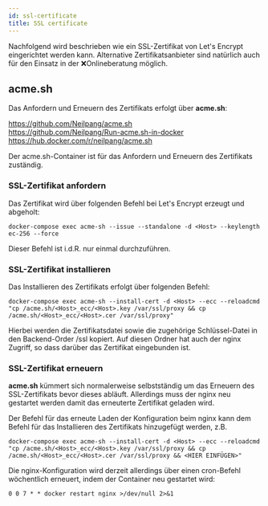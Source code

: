 ```yaml
---
id: ssl-certificate
title: SSL certificate
---
```

Nachfolgend wird beschrieben wie ein SSL-Zertifikat von Let's Encrypt eingerichtet werden kann. Alternative Zertifikatsanbieter sind natürlich auch für den Einsatz in der ❌Onlineberatung möglich.

## acme.sh
Das Anfordern und Erneuern des Zertifikats erfolgt über **acme.sh**:

https://github.com/Neilpang/acme.sh \
https://github.com/Neilpang/Run-acme.sh-in-docker \
https://hub.docker.com/r/neilpang/acme.sh

Der acme.sh-Container ist für das Anfordern und Erneuern des Zertifikats zuständig.

### SSL-Zertifikat anfordern
Das Zertifikat wird über folgenden Befehl bei Let's Encrypt erzeugt und abgeholt:

``docker-compose exec acme-sh --issue --standalone -d <Host> --keylength ec-256 --force``

Dieser Befehl ist i.d.R. nur einmal durchzuführen.

### SSL-Zertifikat installieren
Das Installieren des Zertifikats erfolgt über folgenden Befehl:

``docker-compose exec acme-sh --install-cert -d <Host> --ecc --reloadcmd "cp /acme.sh/<Host>_ecc/<Host>.key /var/ssl/proxy && cp /acme.sh/<Host>_ecc/<Host>.cer /var/ssl/proxy"``

Hierbei werden die Zertifikatsdatei sowie die zugehörige Schlüssel-Datei in den Backend-Order /ssl kopiert. Auf diesen Ordner hat auch der nginx Zugriff, so dass darüber das Zertifikat eingebunden ist.

### SSL-Zertifikat erneuern
**acme.sh** kümmert sich normalerweise selbstständig um das Erneuern des SSL-Zertifikats bevor dieses abläuft. Allerdings muss der nginx neu gestartet werden damit das erneuterte Zertifikat geladen wird.

Der Befehl für das erneute Laden der Konfiguration beim nginx kann dem Befehl für das Installieren des Zertifikats hinzugefügt werden, z.B.

``docker-compose exec acme-sh --install-cert -d <Host> --ecc --reloadcmd "cp /acme.sh/<Host>_ecc/<Host>.key /var/ssl/proxy && cp /acme.sh/<Host>_ecc/<Host>.cer /var/ssl/proxy && <HIER EINFÜGEN>"``

Die nginx-Konfiguration wird derzeit allerdings über einen cron-Befehl wöchentlich erneuert, indem der Container neu gestartet wird:

``0 0 7 * * docker restart nginx >/dev/null 2>&1``
